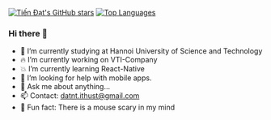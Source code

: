 [![Tiến Đạt's GitHub stars](https://github-readme-stats.vercel.app/api?username=ntdat104&count_private=true&show_icons=true)](https://www.facebook.com/ntdat104/)
[![Top Languages](https://github-readme-stats.vercel.app/api/top-langs/?username=ntdat104&layout=compact)](https://www.facebook.com/ntdat104/)

### Hi there 👋

- 🚀 I’m currently studying at Hannoi University of Science and Technology
- 🔥 I’m currently working on VTI-Company
- 💥 I’m currently learning React-Native
- 🖖 I’m looking for help with mobile apps.
- 💬 Ask me about anything... 
- 📫 Contact: datnt.ithust@gmail.com
- 🐀 Fun fact: There is a mouse scary in my mind

